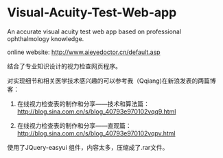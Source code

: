 # Visual-Acuity-Test-Web-app
An accurate visual acuity test web app based on professional ophthalmology knowledge.

online website: http://www.aieyedoctor.cn/default.asp

结合了专业知识设计的视力检查网页程序。

对实现细节和相关医学技术感兴趣的可以参考我（Qqiang)在新浪发表的两篇博客：

1. 在线视力检查表的制作和分享——技术和算法篇： http://blog.sina.com.cn/s/blog_40793e970102vqq9.html

2. 在线视力检查表的制作和分享——直观篇：http://blog.sina.com.cn/s/blog_40793e970102vqpv.html

使用了JQuery-easyui 组件，内容太多，压缩成了.rar文件。

